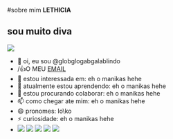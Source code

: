 #sobre mim **LETHICIA**
## **sou muito diva**
![](https://media.tenor.com/gyh4Gmi9wPwAAAAM/orochinho-rage.gif)
- 👋 oi, eu sou @globglogabgalablindo
- /:+1:O MEU [EMAIL](LETHICIA.CRUZ@ESCOLA.PR.GOV.BR)
- 👀 estou interessada em: eh o manikas hehe
- 🌱 atualmente estou aprendendo: eh o manikas hehe
- 💞️ estou procurando colaborar: eh o manikas hehe
- 📫 como chegar ate mim: eh o manikas hehe
- 😄 pronomes: lo\ko
- ⚡ curiosidade: eh o manikas hehe
- ![](https://img.shields.io/badge/ChatGPT-74aa9c?style=for-the-badge&logo=openai&logoColor=white)
  ![](https://img.shields.io/badge/Spotify-1ED760?&style=for-the-badge&logo=spotify&logoColor=white)
  ![](https://img.shields.io/badge/Netflix-E50914?style=for-the-badge&logo=netflix&logoColor=white)
  ![](https://img.shields.io/badge/Twitch-9146FF?style=for-the-badge&logo=twitch&logoColor=white)
  ![](https://img.shields.io/badge/YouTube-FF0000?style=for-the-badge&logo=youtube&logoColor=white)
  
